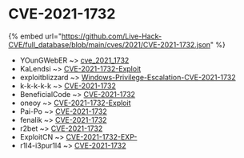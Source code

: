 # CVE-2021-1732
{% embed url="https://github.com/Live-Hack-CVE/full_database/blob/main/cves/2021/CVE-2021-1732.json" %}

* YOunGWebER ~> [cve_2021_1732](https://www.alice-snow.ru/2021/database/cve-2021-1732/cve_2021_1732-youngweber)
* KaLendsi ~> [CVE-2021-1732-Exploit](https://www.alice-snow.ru/2021/database/cve-2021-1732/cve-2021-1732-exploit-kalendsi)
* exploitblizzard ~> [Windows-Privilege-Escalation-CVE-2021-1732](https://www.alice-snow.ru/2021/database/cve-2021-1732/windows-privilege-escalation-cve-2021-1732-exploitblizzard)
* k-k-k-k-k ~> [CVE-2021-1732](https://www.alice-snow.ru/2021/database/cve-2021-1732/cve-2021-1732-k-k-k-k-k)
* BeneficialCode ~> [CVE-2021-1732](https://www.alice-snow.ru/2021/database/cve-2021-1732/cve-2021-1732-beneficialcode)
* oneoy ~> [CVE-2021-1732-Exploit](https://www.alice-snow.ru/2021/database/cve-2021-1732/cve-2021-1732-exploit-oneoy)
* Pai-Po ~> [CVE-2021-1732](https://www.alice-snow.ru/2021/database/cve-2021-1732/cve-2021-1732-pai-po)
* fenalik ~> [CVE-2021-1732](https://www.alice-snow.ru/2021/database/cve-2021-1732/cve-2021-1732-fenalik)
* r2bet ~> [CVE-2021-1732](https://www.alice-snow.ru/2021/database/cve-2021-1732/cve-2021-1732-r2bet)
* ExploitCN ~> [CVE-2021-1732-EXP-](https://www.alice-snow.ru/2021/database/cve-2021-1732/cve-2021-1732-exp--exploitcn)
* r1l4-i3pur1l4 ~> [CVE-2021-1732](https://www.alice-snow.ru/2021/database/cve-2021-1732/cve-2021-1732-r1l4-i3pur1l4)